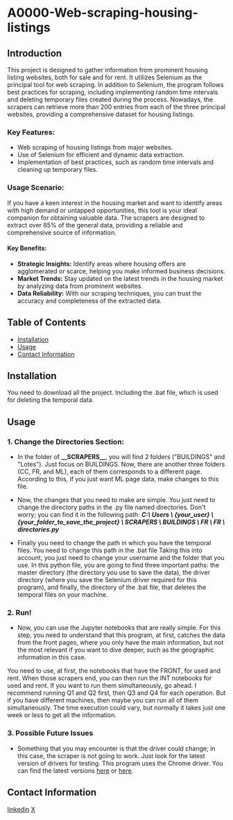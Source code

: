 # A0000-Web-scraping-housing-listings

## Introduction
This project is designed to gather information from prominent housing listing websites, both for sale and for rent. It utilizes Selenium as the principal tool for web scraping. In addition to Selenium, the program follows best practices for scraping, including implementing random time intervals and deleting temporary files created during the process.
Nowadays, the scrapers can retrieve more than 200 entries from each of the three principal websites, providing a comprehensive dataset for housing listings.

### Key Features:
- Web scraping of housing listings from major websites.
- Use of Selenium for efficient and dynamic data extraction.
- Implementation of best practices, such as random time intervals and cleaning up temporary files.

### Usage Scenario:
If you have a keen interest in the housing market and want to identify areas with high demand or untapped opportunities, this tool is your ideal companion for obtaining valuable data. The scrapers are designed to extract over 85% of the general data, providing a reliable and comprehensive source of information.

#### Key Benefits:
- **Strategic Insights:** Identify areas where housing offers are agglomerated or scarce, helping you make informed business decisions.
- **Market Trends:** Stay updated on the latest trends in the housing market by analyzing data from prominent websites.
- **Data Reliability:** With our scraping techniques, you can trust the accuracy and completeness of the extracted data.

## Table of Contents
- [Installation](#installation)
- [Usage](#usage)
- [Contact Information](#contact-information)


## Installation
You need to download all the project. Including the .bat file, which is used for deleting the temporal data. 

## Usage

### 1. Change the Directories Section:

- In the folder of **\_\_SCRAPERS\_\_**, you will find 2 folders ("BUILDINGS" and "Lotes"). Just focus on BUILDINGS. Now, there are another three folders (CC, FR, and ML), each of them corresponds to a different page. According to this, if you just want ML page data, make changes to this file.

- Now, the changes that you need to make are simple. You just need to change the directory paths in the .py file named directories. Don't worry; you can find it in the following path: *__C:\ Users \ {your_user} \ {your_folder_to_save_the_project} \ SCRAPERS \ BUILDINGS \ FR \ FR \ directories.py__*
- Finally you need to change the path in which you have the temporal files. You need to change this path in the .bat file
Taking this into account, you just need to change your username and the folder that you use. In this python file, you are going to find three important paths: the master directory (the directory you use to save the data), the driver directory (where you save the Selenium driver required for this program), and finally, the directory of the .bat file, that deletes the temporal files on your machine.

### 2. Run!

- Now, you can use the Jupyter notebooks that are really simple. For this step, you need to understand that this program, at first, catches the data from the front pages, where you only have the main information, but not the most relevant if you want to dive deeper, such as the geographic information in this case.

You need to use, at first, the notebooks that have the FRONT, for used and rent. When those scrapers end, you can then run the INT notebooks for used and rent. If you want to run them simultaneously, go ahead. I recommend running Q1 and Q2 first, then Q3 and Q4 for each operation. But if you have different machines, then maybe you can run all of them simultaneously. The time execution could vary, but normally it takes just one week or less to get all the information.

### 3. Possible Future Issues

- Something that you may encounter is that the driver could change; in this case, the scraper is not going to work. Just look for the latest version of drivers for testing. This program uses the Chrome driver. You can find the latest versions [here](https://chromedriver.chromium.org/downloads) or [here](https://googlechromelabs.github.io/chrome-for-testing/).


## Contact Information
[linkedin](https://www.linkedin.com/in/luis-gwp7/)
[X](https://twitter.com/luis_gwp)

